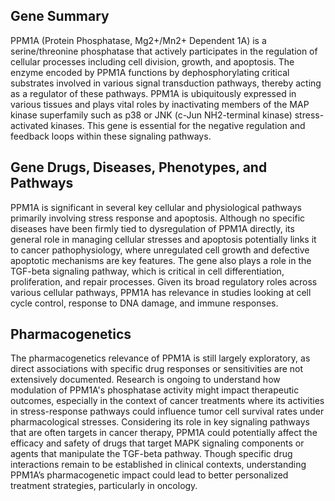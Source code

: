 ## Gene Summary
PPM1A (Protein Phosphatase, Mg2+/Mn2+ Dependent 1A) is a serine/threonine phosphatase that actively participates in the regulation of cellular processes including cell division, growth, and apoptosis. The enzyme encoded by PPM1A functions by dephosphorylating critical substrates involved in various signal transduction pathways, thereby acting as a regulator of these pathways. PPM1A is ubiquitously expressed in various tissues and plays vital roles by inactivating members of the MAP kinase superfamily such as p38 or JNK (c-Jun NH2-terminal kinase) stress-activated kinases. This gene is essential for the negative regulation and feedback loops within these signaling pathways.

## Gene Drugs, Diseases, Phenotypes, and Pathways
PPM1A is significant in several key cellular and physiological pathways primarily involving stress response and apoptosis. Although no specific diseases have been firmly tied to dysregulation of PPM1A directly, its general role in managing cellular stresses and apoptosis potentially links it to cancer pathophysiology, where unregulated cell growth and defective apoptotic mechanisms are key features. The gene also plays a role in the TGF-beta signaling pathway, which is critical in cell differentiation, proliferation, and repair processes. Given its broad regulatory roles across various cellular pathways, PPM1A has relevance in studies looking at cell cycle control, response to DNA damage, and immune responses.

## Pharmacogenetics
The pharmacogenetics relevance of PPM1A is still largely exploratory, as direct associations with specific drug responses or sensitivities are not extensively documented. Research is ongoing to understand how modulation of PPM1A's phosphatase activity might impact therapeutic outcomes, especially in the context of cancer treatments where its activities in stress-response pathways could influence tumor cell survival rates under pharmacological stresses. Considering its role in key signaling pathways that are often targets in cancer therapy, PPM1A could potentially affect the efficacy and safety of drugs that target MAPK signaling components or agents that manipulate the TGF-beta pathway. Though specific drug interactions remain to be established in clinical contexts, understanding PPM1A’s pharmacogenetic impact could lead to better personalized treatment strategies, particularly in oncology.